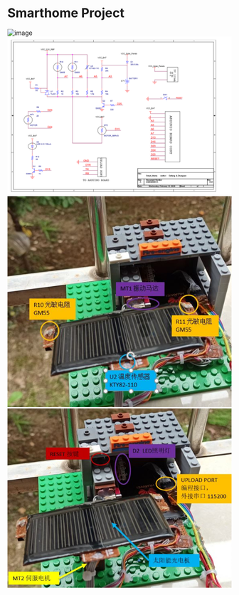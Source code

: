  # Smarthome Project 
 ![image](https://github.com/Dafeng1980/DIY-SmartProject/smartHome/raw/master/doc/Smart.PNG) <br/>
 ![image](https://github.com/Dafeng1980/DIY-SmartProject/raw/master/doc/Schematics.png) <br/>
 ![image](https://github.com/Dafeng1980/DIY-SmartProject/raw/master/doc/project1.JPG) <br/>
 ![image](https://github.com/Dafeng1980/DIY-SmartProject/raw/master/doc/project2.JPG) 
